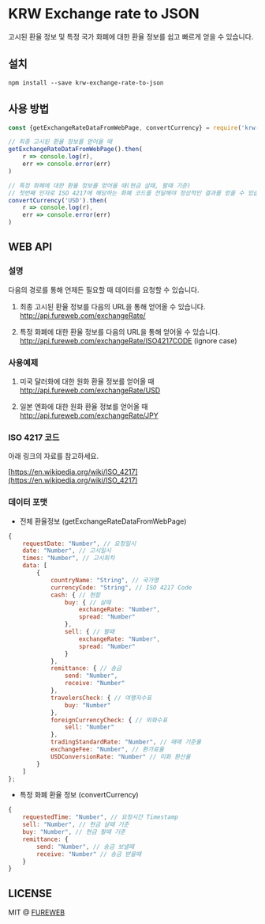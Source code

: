 # KRW Exchange rate to JSON

고시된 환율 정보 및 특정 국가 화폐에 대한 환율 정보를 쉽고 빠르게 얻을 수 있습니다.

## 설치
```
npm install --save krw-exchange-rate-to-json
```

## 사용 방법
```js
const {getExchangeRateDataFromWebPage, convertCurrency} = require('krw-exchange-rate-to-json')

// 최종 고시된 환율 정보를 얻어올 때
getExchangeRateDataFromWebPage().then(
    r => console.log(r),
    err => console.error(err)
)

// 특정 화폐에 대한 환율 정보를 얻어올 때(현금 살때, 팔때 기준)
// 첫번째 인자로 ISO 4217에 해당하는 화폐 코드를 전달해야 정상적인 결과를 얻을 수 있습니다.
convertCurrency('USD').then(
    r => console.log(r),
    err => console.error(err)
)
```

## WEB API

### 설명
다음의 경로를 통해 언제든 필요할 때 데이터를 요청할 수 있습니다.

1. 최종 고시된 환율 정보를 다음의 URL을 통해 얻어올 수 있습니다.
http://api.fureweb.com/exchangeRate/

2. 특정 화폐에 대한 환율 정보를 다음의 URL을 통해 얻어올 수 있습니다.
http://api.fureweb.com/exchangeRate/ISO4217CODE (ignore case)

### 사용예제

1. 미국 달러화에 대한 원화 환율 정보를 얻어올 때
http://api.fureweb.com/exchangeRate/USD

2. 일본 엔화에 대한 원화 환율 정보를 얻어올 때
http://api.fureweb.com/exchangeRate/JPY

### ISO 4217 코드
아래 링크의 자료를 참고하세요.

[https://en.wikipedia.org/wiki/ISO_4217](https://en.wikipedia.org/wiki/ISO_4217)

### 데이터 포맷

- 전체 환율정보 (getExchangeRateDataFromWebPage)
```javascript
{
    requestDate: "Number", // 요청일시
    date: "Number", // 고시일시
    times: "Number", // 고시회차
    data: [
        {
            countryName: "String", // 국가명
            currencyCode: "String", // ISO 4217 Code
            cash: { // 현찰
                buy: { // 살때
                    exchangeRate: "Number",
                    spread: "Number" 
                },
                sell: { // 팔때
                    exchangeRate: "Number",
                    spread: "Number" 
                }
            },
            remittance: { // 송금
                send: "Number",
                receive: "Number"
            },
            travelersCheck: { // 여행자수표
                buy: "Number"
            },
            foreignCurrencyCheck: { // 외화수표
                sell: "Number"
            },
            tradingStandardRate: "Number", // 매매 기준율
            exchangeFee: "Number", // 환가료율
            USDConversionRate: "Number" // 미화 환산율
        }
    ]
};
```

- 특정 화폐 환율 정보 (convertCurrency)
```javascript
{
    requestedTime: "Number", // 요청시간 Timestamp
    sell: "Number", // 현금 살때 기준
    buy: "Number", // 현금 팔때 기준
    remittance: {
        send: "Number", // 송금 보낼때
        receive: "Number" // 송금 받을때
    }
}
```

## LICENSE
MIT @ [FUREWEB](https://fureweb-com.github.io)
